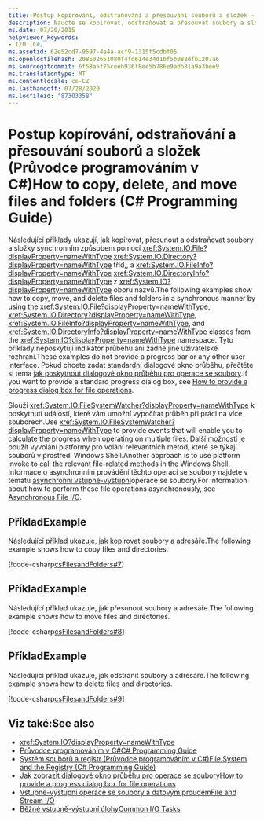 ```yaml
---
title: Postup kopírování, odstraňování a přesouvání souborů a složek – Průvodce programováním v C#
description: Naučte se kopírovat, odstraňovat a přesouvat soubory a složky pomocí tříd File, Directory, FileInfo a DirectoryInfo.
ms.date: 07/20/2015
helpviewer_keywords:
- I/O [C#]
ms.assetid: 62e52cd7-9597-4e4a-acf9-1315f5cdbf05
ms.openlocfilehash: 208502651080f4fd614e34d1bf5b088dfb1207a6
ms.sourcegitcommit: 6f58a5f75ceeb936f8ee5b786e9adb81a9a3bee9
ms.translationtype: MT
ms.contentlocale: cs-CZ
ms.lasthandoff: 07/28/2020
ms.locfileid: "87303358"
---
```

# <a name="how-to-copy-delete-and-move-files-and-folders-c-programming-guide"></a><span data-ttu-id="27255-103">Postup kopírování, odstraňování a přesouvání souborů a složek (Průvodce programováním v C#)</span><span class="sxs-lookup"><span data-stu-id="27255-103">How to copy, delete, and move files and folders (C# Programming Guide)</span></span>
<span data-ttu-id="27255-104">Následující příklady ukazují, jak kopírovat, přesunout a odstraňovat soubory a složky synchronním způsobem pomocí <xref:System.IO.File?displayProperty=nameWithType> <xref:System.IO.Directory?displayProperty=nameWithType> tříd,, a <xref:System.IO.FileInfo?displayProperty=nameWithType> <xref:System.IO.DirectoryInfo?displayProperty=nameWithType> z <xref:System.IO?displayProperty=nameWithType> oboru názvů.</span><span class="sxs-lookup"><span data-stu-id="27255-104">The following examples show how to copy, move, and delete files and folders in a synchronous manner by using the <xref:System.IO.File?displayProperty=nameWithType>, <xref:System.IO.Directory?displayProperty=nameWithType>, <xref:System.IO.FileInfo?displayProperty=nameWithType>, and <xref:System.IO.DirectoryInfo?displayProperty=nameWithType> classes from the <xref:System.IO?displayProperty=nameWithType> namespace.</span></span> <span data-ttu-id="27255-105">Tyto příklady neposkytují indikátor průběhu ani žádné jiné uživatelské rozhraní.</span><span class="sxs-lookup"><span data-stu-id="27255-105">These examples do not provide a progress bar or any other user interface.</span></span> <span data-ttu-id="27255-106">Pokud chcete zadat standardní dialogové okno průběhu, přečtěte si téma [jak poskytnout dialogové okno průběhu pro operace se soubory](how-to-provide-a-progress-dialog-box-for-file-operations.md).</span><span class="sxs-lookup"><span data-stu-id="27255-106">If you want to provide a standard progress dialog box, see [How to provide a progress dialog box for file operations](how-to-provide-a-progress-dialog-box-for-file-operations.md).</span></span>  
  
 <span data-ttu-id="27255-107">Slouží <xref:System.IO.FileSystemWatcher?displayProperty=nameWithType> k poskytnutí událostí, které vám umožní vypočítat průběh při práci na více souborech.</span><span class="sxs-lookup"><span data-stu-id="27255-107">Use <xref:System.IO.FileSystemWatcher?displayProperty=nameWithType> to provide events that will enable you to calculate the progress when operating on multiple files.</span></span> <span data-ttu-id="27255-108">Další možností je použít vyvolání platformy pro volání relevantních metod, které se týkají souborů v prostředí Windows Shell.</span><span class="sxs-lookup"><span data-stu-id="27255-108">Another approach is to use platform invoke to call the relevant file-related methods in the Windows Shell.</span></span> <span data-ttu-id="27255-109">Informace o asynchronním provádění těchto operací se soubory najdete v tématu [asynchronní vstupně-výstupní](../../../standard/io/asynchronous-file-i-o.md)operace se soubory.</span><span class="sxs-lookup"><span data-stu-id="27255-109">For information about how to perform these file operations asynchronously, see [Asynchronous File I/O](../../../standard/io/asynchronous-file-i-o.md).</span></span>  
  
## <a name="example"></a><span data-ttu-id="27255-110">Příklad</span><span class="sxs-lookup"><span data-stu-id="27255-110">Example</span></span>  
 <span data-ttu-id="27255-111">Následující příklad ukazuje, jak kopírovat soubory a adresáře.</span><span class="sxs-lookup"><span data-stu-id="27255-111">The following example shows how to copy files and directories.</span></span>  
  
 [!code-csharp[csFilesandFolders#7](~/samples/snippets/csharp/VS_Snippets_VBCSharp/csFilesAndFolders/CS/FileIteration.cs#7)]  
  
## <a name="example"></a><span data-ttu-id="27255-112">Příklad</span><span class="sxs-lookup"><span data-stu-id="27255-112">Example</span></span>  
 <span data-ttu-id="27255-113">Následující příklad ukazuje, jak přesunout soubory a adresáře.</span><span class="sxs-lookup"><span data-stu-id="27255-113">The following example shows how to move files and directories.</span></span>  
  
 [!code-csharp[csFilesandFolders#8](~/samples/snippets/csharp/VS_Snippets_VBCSharp/csFilesAndFolders/CS/FileIteration.cs#8)]  
  
## <a name="example"></a><span data-ttu-id="27255-114">Příklad</span><span class="sxs-lookup"><span data-stu-id="27255-114">Example</span></span>  
 <span data-ttu-id="27255-115">Následující příklad ukazuje, jak odstranit soubory a adresáře.</span><span class="sxs-lookup"><span data-stu-id="27255-115">The following example shows how to delete files and directories.</span></span>  
  
 [!code-csharp[csFilesandFolders#9](~/samples/snippets/csharp/VS_Snippets_VBCSharp/csFilesAndFolders/CS/FileIteration.cs#9)]  
  
## <a name="see-also"></a><span data-ttu-id="27255-116">Viz také:</span><span class="sxs-lookup"><span data-stu-id="27255-116">See also</span></span>

- <xref:System.IO?displayProperty=nameWithType>
- [<span data-ttu-id="27255-117">Průvodce programováním v C#</span><span class="sxs-lookup"><span data-stu-id="27255-117">C# Programming Guide</span></span>](../index.md)
- [<span data-ttu-id="27255-118">Systém souborů a registr (Průvodce programováním v C#)</span><span class="sxs-lookup"><span data-stu-id="27255-118">File System and the Registry (C# Programming Guide)</span></span>](index.md)
- [<span data-ttu-id="27255-119">Jak zobrazit dialogové okno průběhu pro operace se soubory</span><span class="sxs-lookup"><span data-stu-id="27255-119">How to provide a progress dialog box for file operations</span></span>](how-to-provide-a-progress-dialog-box-for-file-operations.md)
- [<span data-ttu-id="27255-120">Vstupně-výstupní operace se soubory a datovým proudem</span><span class="sxs-lookup"><span data-stu-id="27255-120">File and Stream I/O</span></span>](../../../standard/io/index.md)
- [<span data-ttu-id="27255-121">Běžné vstupně-výstupní úlohy</span><span class="sxs-lookup"><span data-stu-id="27255-121">Common I/O Tasks</span></span>](../../../standard/io/common-i-o-tasks.md)
